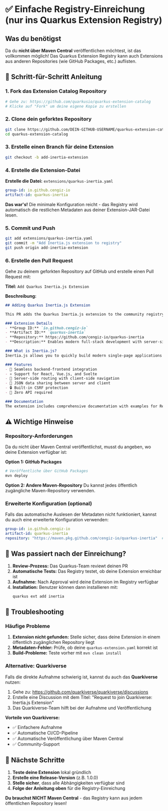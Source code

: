 # ✅ Einfache Registry-Einreichung (nur ins Quarkus Extension Registry)

## Was du benötigst

Da du **nicht über Maven Central** veröffentlichen möchtest, ist das vollkommen möglich! Das Quarkus Extension Registry kann auch Extensions aus anderen Repositories (wie GitHub Packages, etc.) auflisten.

## 🚀 Schritt-für-Schritt Anleitung

### 1. Fork das Extension Catalog Repository
```bash
# Gehe zu: https://github.com/quarkusio/quarkus-extension-catalog
# Klicke auf "Fork" um deine eigene Kopie zu erstellen
```

### 2. Clone dein geforktes Repository
```bash
git clone https://github.com/DEIN-GITHUB-USERNAME/quarkus-extension-catalog.git
cd quarkus-extension-catalog
```

### 3. Erstelle einen Branch für deine Extension
```bash
git checkout -b add-inertia-extension
```

### 4. Erstelle die Extension-Datei

**Erstelle die Datei:** `extensions/quarkus-inertia.yaml`

```yaml
group-id: io.github.cengiz-io
artifact-id: quarkus-inertia
```

**Das war's!** Die minimale Konfiguration reicht - das Registry wird automatisch die restlichen Metadaten aus deiner Extension-JAR-Datei lesen.

### 5. Commit und Push
```bash
git add extensions/quarkus-inertia.yaml
git commit -m "Add Inertia.js extension to registry"
git push origin add-inertia-extension
```

### 6. Erstelle den Pull Request

Gehe zu deinem geforkten Repository auf GitHub und erstelle einen Pull Request mit:

**Titel:** `Add Quarkus Inertia.js Extension`

**Beschreibung:**
```markdown
## Adding Quarkus Inertia.js Extension

This PR adds the Quarkus Inertia.js extension to the community registry.

### Extension Details
- **Group ID:** `io.github.cengiz-io`
- **Artifact ID:** `quarkus-inertia`
- **Repository:** https://github.com/cengiz-io/quarkus-inertia
- **Description:** Enables modern full-stack development with server-side routing and client-side rendering using React, Vue, or Svelte

### What is Inertia.js?
Inertia.js allows you to quickly build modern single-page applications using classic server-side routing and controllers. It works great with React, Vue.js, and Svelte.

### Features
- 🔄 Seamless backend-frontend integration
- ⚛️ Support for React, Vue.js, and Svelte
- 🚀 Server-side routing with client-side navigation
- 📡 JSON data sharing between server and client
- 🔒 Built-in CSRF protection
- 🎯 Zero API required

### Documentation
The extension includes comprehensive documentation with examples for React and Vue.js integration.
```

## ⚠️ Wichtige Hinweise

### Repository-Anforderungen
Da du nicht über Maven Central veröffentlichst, musst du angeben, wo deine Extension verfügbar ist:

**Option 1: GitHub Packages**
```bash
# Veröffentliche über GitHub Packages
mvn deploy
```

**Option 2: Andere Maven-Repository**
Du kannst jedes öffentlich zugängliche Maven-Repository verwenden.

### Erweiterte Konfiguration (optional)
Falls das automatische Auslesen der Metadaten nicht funktioniert, kannst du auch eine erweiterte Konfiguration verwenden:

```yaml
group-id: io.github.cengiz-io
artifact-id: quarkus-inertia
repository: "https://maven.pkg.github.com/cengiz-io/quarkus-inertia"  # Falls nicht Maven Central
```

## 🎯 Was passiert nach der Einreichung?

1. **Review-Prozess:** Das Quarkus-Team reviewt deinen PR
2. **Automatische Tests:** Das Registry testet, ob deine Extension erreichbar ist
3. **Aufnahme:** Nach Approval wird deine Extension im Registry verfügbar
4. **Installation:** Benutzer können dann installieren mit:
   ```bash
   quarkus ext add inertia
   ```

## 🔧 Troubleshooting

### Häufige Probleme
1. **Extension nicht gefunden:** Stelle sicher, dass deine Extension in einem öffentlich zugänglichen Repository liegt
2. **Metadaten-Fehler:** Prüfe, ob deine `quarkus-extension.yaml` korrekt ist
3. **Build-Probleme:** Teste vorher mit `mvn clean install`

### Alternative: Quarkiverse
Falls die direkte Aufnahme schwierig ist, kannst du auch das **Quarkiverse** nutzen:

1. Gehe zu: https://github.com/quarkiverse/quarkiverse/discussions
2. Erstelle eine Discussion mit dem Titel: "Request to join Quarkiverse: Inertia.js Extension"
3. Das Quarkiverse-Team hilft bei der Aufnahme und Veröffentlichung

**Vorteile von Quarkiverse:**
- ✅ Einfachere Aufnahme
- ✅ Automatische CI/CD-Pipeline
- ✅ Automatische Veröffentlichung über Maven Central
- ✅ Community-Support

## 🚀 Nächste Schritte

1. **Teste deine Extension** lokal gründlich
2. **Erstelle eine Release-Version** (z.B. 1.0.0)
3. **Stelle sicher**, dass alle Abhängigkeiten verfügbar sind
4. **Folge der Anleitung oben** für die Registry-Einreichung

**Du brauchst NICHT Maven Central** - das Registry kann aus jedem öffentlichen Repository lesen!
